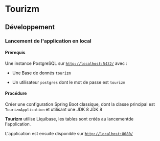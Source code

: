 # Tourizm

## Développement

### Lancement de l'application en local

#### Prérequis
Une instance PostgreSQL sur [```http://localhost:5432/```]() avec :
* Une Base de donnés ```tourizm```

* Un utilisateur ```postgres``` dont le mot de passe est ```tourizm```

#### Procédure
Créer une configuration Spring Boot classique, dont la classe principal est ```TourizmApplication``` et utilisant une JDK 8 
JDK 8

**Tourizm** utilise Liquibase, les tables sont créés au lancementde l'application.

L'application est ensuite disponible sur [```http://localhost:8080/```]()

